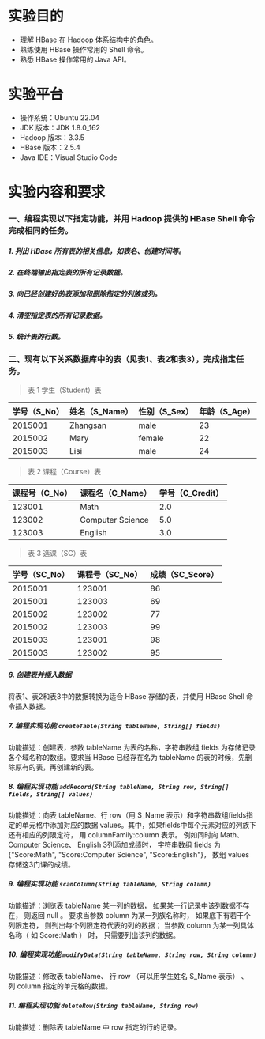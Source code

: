 # 实验目的
- 理解 HBase 在 Hadoop 体系结构中的角色。
- 熟练使用 HBase 操作常用的 Shell 命令。
- 熟悉 HBase 操作常用的 Java API。

# 实验平台
- 操作系统：Ubuntu 22.04
- JDK 版本：JDK 1.8.0_162
- Hadoop 版本：3.3.5
- HBase 版本：2.5.4
- Java IDE：Visual Studio Code

# 实验内容和要求
### 一、编程实现以下指定功能，并用 Hadoop 提供的 HBase Shell 命令完成相同的任务。
##### 1. 列出 HBase 所有表的相关信息，如表名、创建时间等。
##### 2. 在终端输出指定表的所有记录数据。
##### 3. 向已经创建好的表添加和删除指定的列族或列。
##### 4. 清空指定表的所有记录数据。
##### 5. 统计表的行数。

### 二、现有以下关系数据库中的表（见表1、表2和表3），完成指定任务。

> 表 1 学生（Student）表 

|学号（S_No）|姓名（S_Name）|性别（S_Sex）|年龄（S_Age）|
| ---- | ---- | ---- | ---- |
| 2015001 | Zhangsan | male | 23 |
| 2015002 | Mary | female | 22 |
| 2015003 | Lisi | male | 24 |


> 表 2 课程（Course）表 

|课程号（C_No）|课程名（C_Name）|学号（C_Credit）|
| ---- | ---- | ---- |
| 123001 | Math | 2.0 |
| 123002 | Computer Science | 5.0 |
| 123003 | English | 3.0 |


> 表 3 选课（SC）表 

|学号（SC_No）|课程号（SC_No）|成绩（SC_Score）|
| ---- | ---- | ---- |
| 2015001 | 123001 | 86 |
| 2015001 | 123003 | 69 |
| 2015002 | 123002 | 77 |
| 2015002 | 123003 | 99 |
| 2015003 | 123001 | 98 |
| 2015003 | 123002 | 95 |

##### 6. 创建表并插入数据

将表1、表2和表3中的数据转换为适合 HBase 存储的表，并使用 HBase Shell 命令插入数据。

##### 7. 编程实现功能 `createTable(String tableName, String[] fields)` 

功能描述：创建表，参数 tableName 为表的名称，字符串数组 fields 为存储记录各个域名称的数组。要求当 HBase 已经存在名为 tableName 的表的时候，先删除原有的表，再创建新的表。

##### 8. 编程实现功能 `addRecord(String tableName, String row, String[] fields, String[] values)` 

功能描述：向表 tableName、行 row（用 S_Name 表示）和字符串数组fields指定的单元格中添加对应的数据 values。其中，如果fields中每个元素对应的列族下还有相应的列限定符， 用 columnFamily:column 表示。 例如同时向 Math、 Computer Science、 English 3列添加成绩时， 字符串数组 fields 为 {"Score:Math", "Score:Computer Science", "Score:English"}， 数组 values 存储这3门课的成绩。

##### 9. 编程实现功能 `scanColumn(String tableName, String column)`  

功能描述：浏览表 tableName 某一列的数据， 如果某一行记录中该列数据不存在， 则返回 null 。 要求当参数  column 为某一列族名称时， 如果底下有若干个列限定符， 则列出每个列限定符代表的列的数据； 当参数 column 为某一列具体名称（ 如 Score:Math ） 时， 只需要列出该列的数据。

##### 10. 编程实现功能 `modifyData(String tableName, String row, String column)` 

功能描述：修改表 tableName、 行 row （可以用学生姓名 S_Name 表示） 、 列 column 指定的单元格的数据。

##### 11. 编程实现功能 `deleteRow(String tableName, String row)` 

功能描述：删除表 tableName 中 row 指定的行的记录。
